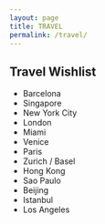 ```yaml
---
layout: page
title: TRAVEL
permalink: /travel/
---
```


## Travel Wishlist

* Barcelona
* Singapore
* New York City
* London
* Miami 
* Venice
* Paris
* Zurich / Basel
* Hong Kong
* Sao Paulo
* Beijing
* Istanbul
* Los Angeles
